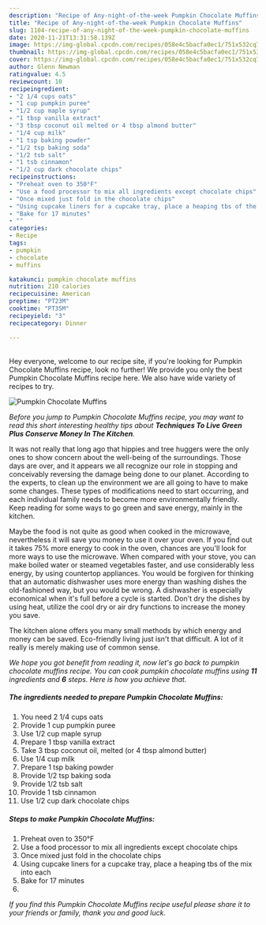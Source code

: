 ```yaml
---
description: "Recipe of Any-night-of-the-week Pumpkin Chocolate Muffins"
title: "Recipe of Any-night-of-the-week Pumpkin Chocolate Muffins"
slug: 1104-recipe-of-any-night-of-the-week-pumpkin-chocolate-muffins
date: 2020-11-21T13:31:58.139Z
image: https://img-global.cpcdn.com/recipes/058e4c5bacfa0ec1/751x532cq70/pumpkin-chocolate-muffins-recipe-main-photo.jpg
thumbnail: https://img-global.cpcdn.com/recipes/058e4c5bacfa0ec1/751x532cq70/pumpkin-chocolate-muffins-recipe-main-photo.jpg
cover: https://img-global.cpcdn.com/recipes/058e4c5bacfa0ec1/751x532cq70/pumpkin-chocolate-muffins-recipe-main-photo.jpg
author: Glenn Newman
ratingvalue: 4.5
reviewcount: 10
recipeingredient:
- "2 1/4 cups oats"
- "1 cup pumpkin puree"
- "1/2 cup maple syrup"
- "1 tbsp vanilla extract"
- "3 tbsp coconut oil melted or 4 tbsp almond butter"
- "1/4 cup milk"
- "1 tsp baking powder"
- "1/2 tsp baking soda"
- "1/2 tsb salt"
- "1 tsb cinnamon"
- "1/2 cup dark chocolate chips"
recipeinstructions:
- "Preheat oven to 350°F"
- "Use a food processor to mix all ingredients except chocolate chips"
- "Once mixed just fold in the chocolate chips"
- "Using cupcake liners for a cupcake tray, place a heaping tbs of the mix into each"
- "Bake for 17 minutes"
- ""
categories:
- Recipe
tags:
- pumpkin
- chocolate
- muffins

katakunci: pumpkin chocolate muffins 
nutrition: 210 calories
recipecuisine: American
preptime: "PT23M"
cooktime: "PT35M"
recipeyield: "3"
recipecategory: Dinner

---
```

<br>
Hey everyone, welcome to our recipe site, if you're looking for Pumpkin Chocolate Muffins recipe, look no further! We provide you only the best Pumpkin Chocolate Muffins recipe here. We also have wide variety of recipes to try.
<br>


![Pumpkin Chocolate Muffins](https://img-global.cpcdn.com/recipes/058e4c5bacfa0ec1/751x532cq70/pumpkin-chocolate-muffins-recipe-main-photo.jpg)

<i>Before you jump to Pumpkin Chocolate Muffins recipe, you may want to read this short interesting healthy tips about 
<strong>Techniques To Live Green Plus Conserve Money In The Kitchen</strong>.</i>
</br>

It was not really that long ago that hippies and tree huggers were the only ones to show concern about the well-being of the surroundings. Those days are over, and it appears we all recognize our role in stopping and conceivably reversing the damage being done to our planet. According to the experts, to clean up the environment we are all going to have to make some changes. These types of modifications need to start occurring, and each individual family needs to become more environmentally friendly. Keep reading for some ways to go green and save energy, mainly in the kitchen.

Maybe the food is not quite as good when cooked in the microwave, nevertheless it will save you money to use it over your oven. If you find out it takes 75% more energy to cook in the oven, chances are you'll look for more ways to use the microwave. When compared with your stove, you can make boiled water or steamed vegetables faster, and use considerably less energy, by using countertop appliances. You would be forgiven for thinking that an automatic dishwasher uses more energy than washing dishes the old-fashioned way, but you would be wrong. A dishwasher is especially economical when it's full before a cycle is started. Don't dry the dishes by using heat, utilize the cool dry or air dry functions to increase the money you save.

The kitchen alone offers you many small methods by which energy and money can be saved. Eco-friendly living just isn't that difficult. A lot of it really is merely making use of common sense.


<i>We hope you got benefit from reading it, now let's go back to pumpkin chocolate muffins recipe. You can cook pumpkin chocolate muffins using <strong>11</strong> ingredients and <strong>6</strong> steps. Here is how you achieve that.
</i>

##### The ingredients needed to prepare Pumpkin Chocolate Muffins:

1. You need 2 1/4 cups oats
1. Provide 1 cup pumpkin puree
1. Use 1/2 cup maple syrup
1. Prepare 1 tbsp vanilla extract
1. Take 3 tbsp coconut oil, melted (or 4 tbsp almond butter)
1. Use 1/4 cup milk
1. Prepare 1 tsp baking powder
1. Provide 1/2 tsp baking soda
1. Provide 1/2 tsb salt
1. Provide 1 tsb cinnamon
1. Use 1/2 cup dark chocolate chips


##### Steps to make Pumpkin Chocolate Muffins:

1. Preheat oven to 350°F
1. Use a food processor to mix all ingredients except chocolate chips
1. Once mixed just fold in the chocolate chips
1. Using cupcake liners for a cupcake tray, place a heaping tbs of the mix into each
1. Bake for 17 minutes
1. 


<i>If you find this Pumpkin Chocolate Muffins recipe useful please share it to your friends or family, thank you and good luck.</i>
